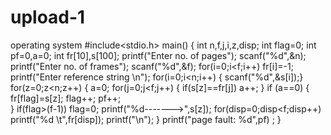 # upload-1
operating system
#include<stdio.h>
main()
{
	int n,f,j,i,z,disp;
	int flag=0;
	int pf=0,a=0;
	int fr[10],s[100];
	printf("Enter no. of pages");
	scanf("%d",&n);
	printf("Enter no. of frames");
	scanf("%d",&f);
	for(i=0;i<f;i++)
		fr[i]=-1;
		printf("Enter reference string \n");
	for(i=0;i<n;i++)
	 {
	 scanf("%d",&s[i]);}
	for(z=0;z<n;z++)
	{
		a=0;
		for(j=0;j<f;j++)
		{
			if(s[z]==fr[j])
			a++;
		}
		if (a==0)
		{
			fr[flag]=s[z];
			flag++;
		pf++;	
		}
		if(flag>(f-1))
		flag=0;
		printf("%d------->",s[z]);
		for(disp=0;disp<f;disp++)
        printf("%d \t",fr[disp]);
        printf("\n");
	 } 
		printf("page fault: %d",pf)	;
}
